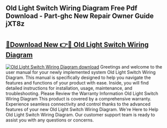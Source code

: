 ## Old Light Switch Wiring Diagram Free Pdf Download - Part-ghc New Repair Owner Guide jXT8z

# <h2><a href="http://dfjdps.blite.top/?on=Old+Light+Switch+Wiring+Diagram">🔗Download New 👉🔴 Old Light Switch Wiring Diagram</a></h2>

[![Old Light Switch Wiring Diagram download](https://i.imgur.com/lujVjoI.png)](http://dfjdps.blite.top/?on=Old+Light+Switch+Wiring+Diagram)
Greetings and welcome to the user manual for your newly implemented system Old Light Switch Wiring Diagram. This manual is specifically designed to help you navigate the features and functions of your product with ease. Inside, you will find detailed instructions for installation, usage, maintenance, and troubleshooting. Please Review the Warranty Information Old Light Switch Wiring Diagram This product is covered by a comprehensive warranty. Experience seamless connectivity and control thanks to the advanced features of your new Old Light Switch Wiring Diagram. We're Here to Help Old Light Switch Wiring Diagram. Our customer support team is ready to assist you with any questions or concerns.

